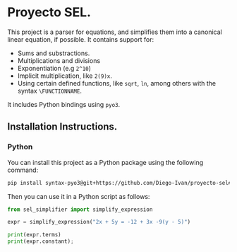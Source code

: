 # Proyecto SEL.

This project is a parser for equations, and simplifies them into a canonical linear equation, if possible. It contains support for:

* Sums and substractions.
* Multiplications and divisions
* Exponentiation (e.g `2^10`)
* Implicit multiplication, like `2(9)x`.
* Using certain defined functions, like `sqrt`, `ln`, among others with the syntax `\FUNCTIONNAME`.

It includes Python bindings using `pyo3`.

## Installation Instructions.

### Python

You can install this project as a Python package using the following command:

```sh
pip install syntax-pyo3@git+https://github.com/Diego-Ivan/proyecto-sel#subdirectory=syntax-pyo3
```

Then you can use it in a Python script as follows:

```python
from sel_simplifier import simplify_expression

expr = simplify_expression("2x + 5y = -12 + 3x -9(y - 5)")

print(expr.terms)
print(expr.constant);
```
